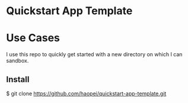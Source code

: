# Quickstart App Template

# Use Cases
I use this repo to quickly get started with a new directory on which I can sandbox.

## Install
$ git clone https://github.com/haopei/quickstart-app-template.git
